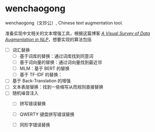 # wenchaogong
wenchaogong（文抄公）, Chinese text augmentation tool.

准备实现中文相关的文本增强工具，根据这篇博客 *[A Visual Survey of Data Augmentation in NLP](https://amitness.com/2020/05/data-augmentation-for-nlp/)*，想要实现的算法包括

- [ ] 词汇替换
  - [ ] 基于词库的替换：通过词库找到同意词
  - [ ] 基于词向量的替换：通过词向量找到最近邻
  - [ ] MLM：基于 BERT 的替换
  - [ ] 基于 TF-IDF 的替换：
- [ ] 基于 Back-Translation 的增强
- [ ] 文本表层替换：找到一些缩写从而规则直接替换
- [ ] 随机噪音注入
  - [ ] 拼写错误替换
  - [ ] QWERTY 键盘拼写错误替换
  - [ ] 同形字错误替换

